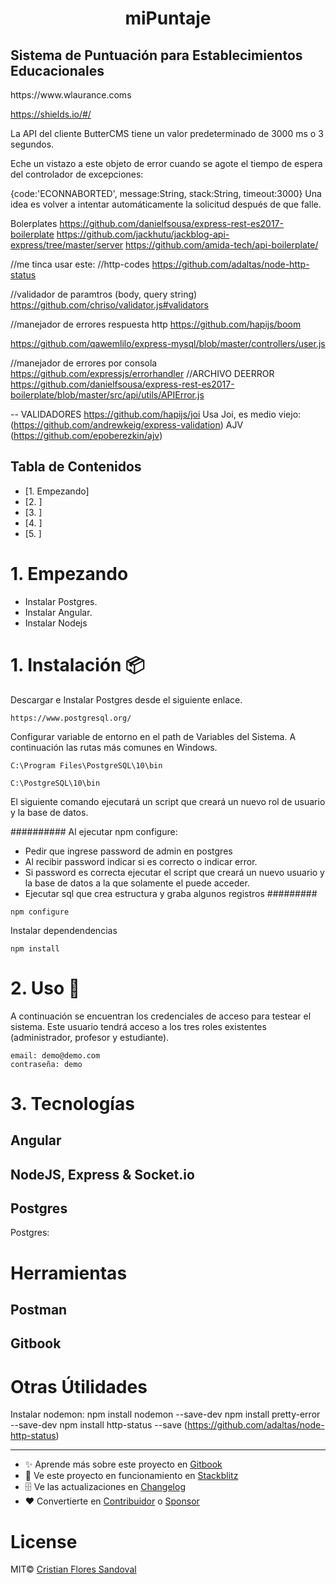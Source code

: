 <h1 align="center">
    miPuntaje
</h1>
<h2>
    Sistema de Puntuación para Establecimientos Educacionales
</h2>
https://www.wlaurance.coms

https://shields.io/#/

 La API del cliente ButterCMS tiene un valor predeterminado de 3000 ms o 3 segundos.

Eche un vistazo a este objeto de error cuando se agote el tiempo de espera del controlador de excepciones:

{code:'ECONNABORTED', message:String, stack:String, timeout:3000}
Una idea es volver a intentar automáticamente la solicitud después de que falle. 

Bolerplates
https://github.com/danielfsousa/express-rest-es2017-boilerplate
https://github.com/jackhutu/jackblog-api-express/tree/master/server
https://github.com/amida-tech/api-boilerplate/

//me tinca usar este:
//http-codes
https://github.com/adaltas/node-http-status

//validador de paramtros (body, query string)
https://github.com/chriso/validator.js#validators


//manejador de errores respuesta http
https://github.com/hapijs/boom

https://github.com/qawemlilo/express-mysql/blob/master/controllers/user.js

//manejador de errores por consola
https://github.com/expressjs/errorhandler
//ARCHIVO DEERROR
https://github.com/danielfsousa/express-rest-es2017-boilerplate/blob/master/src/api/utils/APIError.js


-- VALIDADORES
https://github.com/hapijs/joi
Usa Joi, es medio viejo: (https://github.com/andrewkeig/express-validation)
AJV (https://github.com/epoberezkin/ajv)

## Tabla de Contenidos
- [1. Empezando]
- [2. ]
- [3. ]
- [4. ]
- [5. ]

# 1. Empezando

+ Instalar Postgres.
+ Instalar Angular.
+ Instalar Nodejs

# 1. Instalación 📦

Descargar e Instalar Postgres desde el siguiente enlace.
```
https://www.postgresql.org/
```
Configurar variable de entorno en el path de Variables del Sistema. A continuación las rutas más comunes en Windows.

```
C:\Program Files\PostgreSQL\10\bin
```

```
C:\PostgreSQL\10\bin
```



El siguiente comando ejecutará un script que creará un nuevo rol de usuario y la base de datos.

##########
Al ejecutar npm configure:
+ Pedir que ingrese password de admin en postgres
+ Al recibir password indicar si es correcto o indicar error.
+ Si password es correcta ejecutar el script que creará un nuevo usuario y la base de datos a la que solamente el puede acceder.
+ Ejecutar sql que crea estructura y graba algunos registros
#########

```
npm configure
```

Instalar dependendencias
```
npm install
```
# 2. Uso 🚀

A continuación se encuentran los credenciales de acceso para testear el sistema. Este usuario tendrá acceso a los tres roles existentes (administrador, profesor y estudiante).

```
email: demo@demo.com
contraseña: demo
```


# 3. Tecnologías

## Angular

## NodeJS, Express & Socket&#46;io

## Postgres

Postgres:


# Herramientas

## Postman

## Gitbook

# Otras Útilidades
Instalar nodemon:
npm install nodemon --save-dev
npm install pretty-error --save-dev
npm install http-status --save (https://github.com/adaltas/node-http-status)

---

- ✨ Aprende más sobre este proyecto en [Gitbook](https://ngxs.gitbooks.io/ngxs/)
- 🚀 Ve este proyecto en funcionamiento en [Stackblitz](https://stackblitz.com/edit/ngxs-simple)
- 🗄  Ve las actualizaciones en [Changelog](CHANGELOG.md)
- ❤️ Convertierte en [Contribuidor](docs/community/contributors.md) o [Sponsor](/docs/community/sponsors.md)

# License

MIT© [Cristian Flores Sandoval](https://github.com/cristianfloresee)
